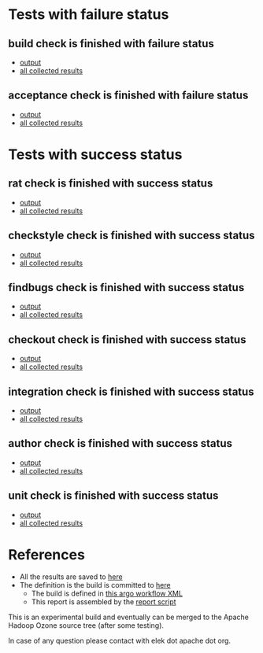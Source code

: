 # Tests with failure status

## build check is finished with failure status

   * [output](https://raw.githubusercontent.com/elek/ozone-ci/master/pr/pr-hdds-1569-4tmls/build/output.log)
   * [all collected results](https://github.com/elek/ozone-ci/tree/master/pr/pr-hdds-1569-4tmls/build)


## acceptance check is finished with failure status

   * [output](https://raw.githubusercontent.com/elek/ozone-ci/master/pr/pr-hdds-1569-4tmls/acceptance/output.log)
   * [all collected results](https://github.com/elek/ozone-ci/tree/master/pr/pr-hdds-1569-4tmls/acceptance)



# Tests with success status

## rat check is finished with success status

   * [output](https://raw.githubusercontent.com/elek/ozone-ci/master/pr/pr-hdds-1569-4tmls/rat/output.log)
   * [all collected results](https://github.com/elek/ozone-ci/tree/master/pr/pr-hdds-1569-4tmls/rat)


## checkstyle check is finished with success status

   * [output](https://raw.githubusercontent.com/elek/ozone-ci/master/pr/pr-hdds-1569-4tmls/checkstyle/output.log)
   * [all collected results](https://github.com/elek/ozone-ci/tree/master/pr/pr-hdds-1569-4tmls/checkstyle)


## findbugs check is finished with success status

   * [output](https://raw.githubusercontent.com/elek/ozone-ci/master/pr/pr-hdds-1569-4tmls/findbugs/output.log)
   * [all collected results](https://github.com/elek/ozone-ci/tree/master/pr/pr-hdds-1569-4tmls/findbugs)


## checkout check is finished with success status

   * [output](https://raw.githubusercontent.com/elek/ozone-ci/master/pr/pr-hdds-1569-4tmls/checkout/output.log)
   * [all collected results](https://github.com/elek/ozone-ci/tree/master/pr/pr-hdds-1569-4tmls/checkout)


## integration check is finished with success status

   * [output](https://raw.githubusercontent.com/elek/ozone-ci/master/pr/pr-hdds-1569-4tmls/integration/output.log)
   * [all collected results](https://github.com/elek/ozone-ci/tree/master/pr/pr-hdds-1569-4tmls/integration)


## author check is finished with success status

   * [output](https://raw.githubusercontent.com/elek/ozone-ci/master/pr/pr-hdds-1569-4tmls/author/output.log)
   * [all collected results](https://github.com/elek/ozone-ci/tree/master/pr/pr-hdds-1569-4tmls/author)


## unit check is finished with success status

   * [output](https://raw.githubusercontent.com/elek/ozone-ci/master/pr/pr-hdds-1569-4tmls/unit/output.log)
   * [all collected results](https://github.com/elek/ozone-ci/tree/master/pr/pr-hdds-1569-4tmls/unit)




# References

 * All the results are saved to [here](https://github.com/elek/ozone-ci/tree/master/pr/pr-hdds-1569-4tmls/)
 * The definition is the build is committed to [here](https://github.com/elek/argo-ozone)
    * The build is defined in [this argo workflow XML](https://github.com/elek/argo-ozone/blob/master/ozone-build.yaml)
    * This report is assembled by the [report script](https://github.com/elek/argo-ozone/blob/master/scripts/report.sh)

This is an experimental build and eventually can be merged to the Apache Hadoop Ozone source tree (after some testing).

In case of any question please contact with elek dot apache dot org.
